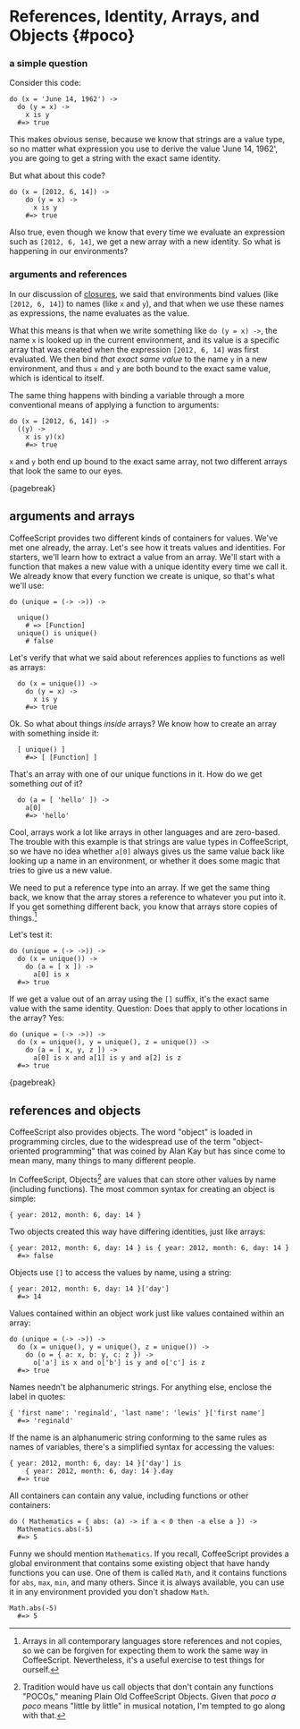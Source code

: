 # References, Identity, Arrays, and Objects {#poco}

### a simple question

Consider this code:

    do (x = 'June 14, 1962') ->
      do (y = x) ->
        x is y
      #=> true

This makes obvious sense, because we know that strings are a value type, so no matter what expression you use to derive the value 'June 14, 1962', you are going to get a string with the exact same identity.

But what about this code?

    do (x = [2012, 6, 14]) ->
        do (y = x) ->
          x is y
        #=> true

Also true, even though we know that every time we evaluate an expression such as `[2012, 6, 14]`, we get a new array with a new identity. So what is happening in our environments?

### arguments and references

In our discussion of [closures](#closures), we said that environments bind values (like `[2012, 6, 14]`) to names (like `x` and `y`), and that when we use these names as expressions, the name evaluates as the value.

What this means is that when we write something like `do (y = x) ->`, the name `x` is looked up in the current environment, and its value is a specific array that was created when the expression `[2012, 6, 14]` was first evaluated. We then bind *that exact same value* to the name `y` in a new environment, and thus `x` and `y` are both bound to the exact same value, which is identical to itself.

The same thing happens with binding a variable through a more conventional means of applying a function to arguments:

    do (x = [2012, 6, 14]) ->
      ((y) ->
        x is y)(x)
        #=> true

`x` and `y` both end up bound to the exact same array, not two different arrays that look the same to our eyes.

{pagebreak}

## arguments and arrays

CoffeeScript provides two different kinds of containers for values. We've met one already, the array. Let's see how it treats values and identities. For starters, we'll learn how to extract a value from an array. We'll start with a function that makes a new value with a unique identity every time we call it. We already know that every function we create is unique, so that's what we'll use:

    do (unique = (-> ->)) ->
    
      unique()
        # => [Function]
      unique() is unique()
        # false

Let's verify that what we said about references applies to functions as well as arrays:

      do (x = unique()) ->
        do (y = x) ->
          x is y
        #=> true

Ok. So what about things *inside* arrays? We know how to create an array with something inside it:

      [ unique() ]
        #=> [ [Function] ]

That's an array with one of our unique functions in it. How do we get something *out* of it?

      do (a = [ 'hello' ]) ->
        a[0]
        #=> 'hello'

Cool, arrays work a lot like arrays in other languages and are zero-based. The trouble with this example is that strings are value types in CoffeeScript, so we have no idea whether `a[0]` always gives us the same value back like looking up a name in an environment, or whether it does some magic that tries to give us a new value.

We need to put a reference type into an array. If we get the same thing back, we know that the array stores a reference to whatever you put into it. If you get something different back, you know that arrays store copies of things.[^hunh]

[^hunh]: Arrays in all contemporary languages store references and not copies, so we can be forgiven for expecting them to work the same way in CoffeeScript. Nevertheless, it's a useful exercise to test things for ourself.

Let's test it:

    do (unique = (-> ->)) ->
      do (x = unique()) ->
        do (a = [ x ]) ->
          a[0] is x
      #=> true

If we get a value out of an array using the `[]` suffix, it's the exact same value with the same identity. Question: Does that apply to other locations in the array? Yes:

    do (unique = (-> ->)) ->
      do (x = unique(), y = unique(), z = unique()) ->
        do (a = [ x, y, z ]) ->
          a[0] is x and a[1] is y and a[2] is z
      #=> true

{pagebreak}

## references and objects

CoffeeScript also provides objects. The word "object" is loaded in programming circles, due to the widespread use of the term "object-oriented programming" that was coined by Alan Kay but has since come to mean many, many things to many different people.

In CoffeeScript, Objects[^poco] are values that can store other values by name (including functions). The most common syntax for creating an object is simple:

    { year: 2012, month: 6, day: 14 }
    
Two objects created this way have differing identities, just like arrays:

    { year: 2012, month: 6, day: 14 } is { year: 2012, month: 6, day: 14 }
      #=> false
      
Objects use `[]` to access the values by name, using a string:

    { year: 2012, month: 6, day: 14 }['day']
      #=> 14

Values contained within an object work just like values contained within an array:

    do (unique = (-> ->)) ->
      do (x = unique(), y = unique(), z = unique()) ->
        do (o = { a: x, b: y, c: z }) ->
          o['a'] is x and o['b'] is y and o['c'] is z
      #=> true
      
Names needn't be alphanumeric strings. For anything else, enclose the label in quotes:

    { 'first name': 'reginald', 'last name': 'lewis' }['first name']
      #=> 'reginald'
      
If the name is an alphanumeric string conforming to the same rules as names of variables, there's a simplified syntax for accessing the values:

    { year: 2012, month: 6, day: 14 }['day'] is
        { year: 2012, month: 6, day: 14 }.day
      #=> true
      
All containers can contain any value, including functions or other containers:

    do ( Mathematics = { abs: (a) -> if a < 0 then -a else a }) ->
      Mathematics.abs(-5)
      #=> 5
      
Funny we should mention `Mathematics`. If you recall, CoffeeScript provides a global environment that contains some existing object that have handy functions you can use. One of them is called `Math`, and it contains functions for `abs`, `max`, `min`, and many others. Since it is always available, you can use it in any environment provided you don't shadow `Math`.

    Math.abs(-5)
      #=> 5
      
[^poco]: Tradition would have us call objects that don't contain any functions "POCOs," meaning Plain Old CoffeeScript Objects. Given that *poco a poco* means "little by little" in musical notation, I'm tempted to go along with that.